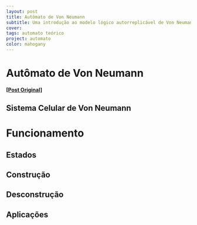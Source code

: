 ```yaml
---
layout: post
title: Autômato de Von Neumann
subtitle: Uma introdução ao modelo lógico autorreplicável de Von Neumann.
cover: 
tags: automato teórico 
project: automato
color: mahogany 
---
```


# Autômato de Von Neumann

#### [[Post Original]](https://iq.opengenus.org/von-neumann-cellular-automaton/)

## Sistema Celular de Von Neumann

# Funcionamento
## Estados

## Construção

## Desconstrução

## Aplicações

